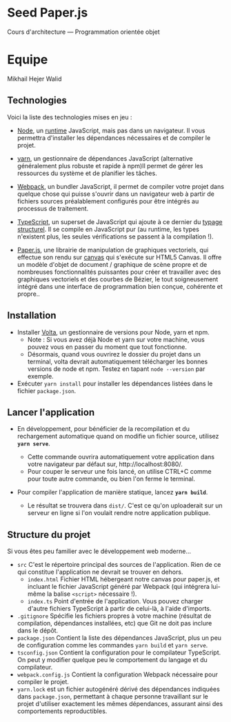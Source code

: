 # Seed Paper.js

Cours d'architecture — Programmation orientée objet
# Equipe

Mikhail
Hejer
Walid

## Technologies

Voici la liste des technologies mises en jeu :

 - [Node](https://nodejs.org/en), un [runtime](https://fr.wikipedia.org/wiki/Environnement_d%27ex%C3%A9cution)
   JavaScript, mais pas dans un navigateur. Il vous permettra d'installer les dépendances nécessaires et de compiler le
   projet.

 - [yarn](https://yarnpkg.com), un gestionnaire de dépendances JavaScript (alternative généralement plus robuste et
   rapide à npm)Il permet de gérer les ressources du système et de planifier les tâches.

 - [Webpack](https://webpack.js.org), un bundler JavaScript, il permet de compiler votre projet dans quelque chose qui
   puisse s'ouvrir dans un navigateur web à partir de fichiers sources préalablement configurés pour être intégrés au processus de traitement.

 - [TypeScript](https://www.typescriptlang.org), un superset de JavaScript qui ajoute à ce dernier du
   [typage structurel](https://en.wikipedia.org/wiki/Structural_type_system).
   Il se compile en JavaScript pur (au runtime, les types n'existent plus, les seules vérifications se passent à la
   compilation !).

 - [Paper.js](http://paperjs.org/about), une librairie de manipulation de graphiques vectoriels, qui effectue son rendu
   sur [canvas](https://developer.mozilla.org/fr/docs/Web/API/Canvas_API) qui s'exécute sur HTML5 Canvas. Il offre un modèle d'objet de document / graphique de scène      propre et de nombreuses fonctionnalités puissantes pour créer et travailler avec des graphiques vectoriels et des courbes de Bézier, le tout soigneusement intégré      dans une interface de programmation bien conçue, cohérente et propre..

## Installation

 - Installer [Volta](https://volta.sh/), un gestionnaire de versions pour Node, yarn et npm.
   - Note : Si vous avez déjà Node et yarn sur votre machine, vous pouvez vous en passer du moment que tout fonctionne.
   - Désormais, quand vous ouvrirez le dossier du projet dans un terminal, volta devrait automatiquement télécharger les
     bonnes versions de node et npm. Testez en tapant `node --version` par exemple. 
 - Exécuter `yarn install` pour installer les dépendances listées dans le fichier `package.json`.

## Lancer l'application

 - En développement, pour bénéficier de la recompilation et du rechargement automatique quand on modifie un fichier
   source, utilisez **`yarn serve`**.
   - Cette commande ouvrira automatiquement votre application dans votre navigateur par défaut sur,
     http://localhost:8080/.
   - Pour couper le serveur une fois lancé, on utilise CTRL+C comme pour toute autre commande, ou bien l'on ferme le
     terminal.

 - Pour compiler l'application de manière statique, lancez **`yarn build`**.
   - Le résultat se trouvera dans `dist/`. C'est ce qu'on uploaderait sur un serveur en ligne si l'on voulait rendre notre
     application publique. 

## Structure du projet

Si vous êtes peu familier avec le développement web moderne...

 - `src` C'est le répertoire principal des sources de l'application. Rien de ce qui constitue l'application ne devrait
   se trouver en dehors.
   - `index.html` Fichier HTML hébergeant notre canvas pour paper.js, et incluant le fichier JavaScript généré par
     Webpack (qui intégrera lui-même la balise `<script>` nécessaire !).
   - `index.ts` Point d'entrée de l'application. Vous pouvez charger d'autre fichiers TypeScript à partir de celui-là, à
     l'aide d'imports.
 - `.gitignore` Spécifie les fichiers propres à votre machine (résultat de compilation, dépendances installées, etc) que
   Git ne doit pas inclure dans le dépôt.
 - `package.json` Contient la liste des dépendances JavaScript, plus un peu de configuration comme les commandes
   `yarn build` et `yarn serve`.
 - `tsconfig.json` Contient la configuration pour le compilateur TypeScript. On peut y modifier quelque peu le 
   comportement du langage et du compilateur.
 - `webpack.config.js` Contient la configuration Webpack nécessaire pour compiler le projet.
 - `yarn.lock` est un fichier autogénéré dérivé des dépendances indiquées dans `package.json`, permettant à chaque
   personne travaillant sur le projet d'utiliser exactement les mêmes dépendances, assurant ainsi des comportements
   reproductibles.
